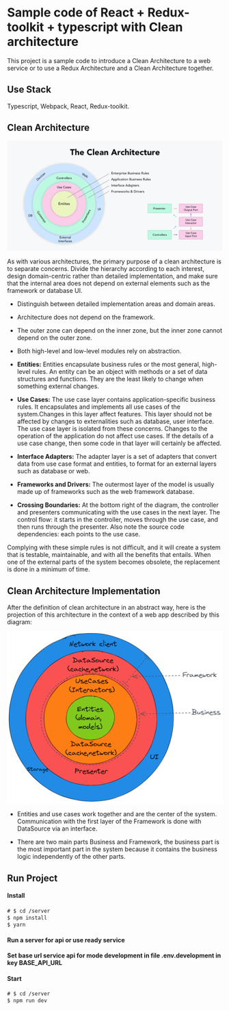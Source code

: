 # Sample code of React + Redux-toolkit + typescript with Clean architecture
This project is a sample code to introduce a Clean Architecture to a web service or to use a Redux Architecture and a Clean Architecture together.

## Use Stack
Typescript, Webpack, React, Redux-toolkit.

## Clean Architecture
<img src=_readme/clean-architecture.png width="800">

As with various architectures, the primary purpose of a clean architecture is to separate concerns. Divide the hierarchy according to each interest, design domain-centric rather than detailed implementation, and make sure that the internal area does not depend on external elements such as the framework or database UI.

* Distinguish between detailed implementation areas and domain areas.
* Architecture does not depend on the framework.
* The outer zone can depend on the inner zone, but the inner zone cannot depend on the outer zone.
* Both high-level and low-level modules rely on abstraction.


* **Entities:** Entities encapsulate business rules or the most general, high-level rules. An entity can be an object with methods or a set of data structures and functions. They are the least likely to change when something external changes.
* **Use Cases:** The use case layer contains application-specific business rules. It encapsulates and implements all use cases of the system.Changes in this layer affect features. This layer should not be affected by changes to externalities such as database, user interface. The use case layer is isolated from these concerns. Changes to the operation of the application do not affect use cases. If the details of a use case change, then some code in that layer will certainly be affected.
* **Interface Adapters:** The adapter layer is a set of adapters that convert data from use case format and entities, to format for an external layers such as database or web.
* **Frameworks and Drivers:** The outermost layer of the model is usually made up of frameworks such as the web framework database.
* **Crossing Boundaries:** At the bottom right of the diagram, the controller and presenters communicating with the use cases in the next layer. The control flow: it starts in the controller, moves through the use case, and then runs through the presenter. Also note the source code dependencies: each points to the use case.


Complying with these simple rules is not difficult, and it will create a system that is testable, maintainable, and with all the benefits that entails. When one of the external parts of the system becomes obsolete, the replacement is done in a minimum of time.

## Clean Architecture Implementation
After the definition of clean architecture in an abstract way, here is the projection of this architecture in the context of a web app described by this diagram:

<img src=_readme/clean-architecture-impl.png width="800">

* Entities and use cases work together and are the center of the system. Communication with the first layer of the Framework is done with DataSource via an interface.

* There are two main parts Business and Framework, the business part is the most important part in the system because it contains the business logic independently of the other parts.

## Run Project
#### Install
```shell
# $ cd /server
$ npm install
$ yarn
```

#### Run a server for api or use ready service

#### Set base url service api for mode development in file .env.development in key BASE_API_URL

#### Start
```shell
# $ cd /server
$ npm run dev
```